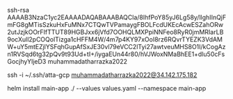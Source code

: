 ssh-rsa AAAAB3NzaC1yc2EAAAADAQABAAABAQCla/8IhfPoY85yJ6Lg58y/llghIInQjFmFG8gMTisSzkuHxFuMNx7CTQwTVPamaygFBOLFcdUKEcAcwESZahORw2utJzjkOOrFIfTTUT89HGBJxx6jVfd7OOHQLMXPpiNNFeo8RyR0jmMRIarLB9ocXull2pCOQolTizga1cHFFM4W/4m7p4KY97xOoI8rz6RQvrTYEZK3VdAMW+uY5mtEZjlYSFqhGupAfSxJE30vl79eVCC2lTyi27awtveuMHS8O1I/kCogAzn1RVSqd6tg32pQv9t93Ud+tI+/iygaEUn44r80/hVJWoxNMaBhEE1+dlu50cFsGocjhyYIjeD3 muhammadatharrazka2022

ssh -i ~/.ssh/atta-gcp muhammadatharrazka2022@34.142.175.182

helm install main-app ./ --values values.yaml --namespace main-app